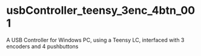 # usbController_teensy_3enc_4btn_001
A USB Controller for Windows PC, using a Teensy LC, interfaced with 3 encoders and 4 pushbuttons
